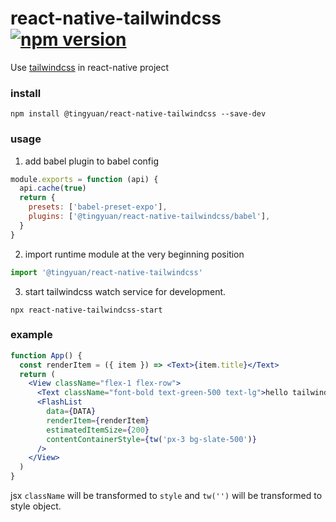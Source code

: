 # react-native-tailwindcss [![npm version](https://img.shields.io/npm/v/@tingyuan/react-native-tailwindcss)](https://www.npmjs.com/package/@tingyuan/react-native-tailwindcss)

Use [tailwindcss](https://tailwindcss.com/) in react-native project

### install

`npm install @tingyuan/react-native-tailwindcss --save-dev`

### usage

1. add babel plugin to babel config

```js
module.exports = function (api) {
  api.cache(true)
  return {
    presets: ['babel-preset-expo'],
    plugins: ['@tingyuan/react-native-tailwindcss/babel'],
  }
}
```

2. import runtime module at the very beginning position

```js
import '@tingyuan/react-native-tailwindcss'
```

3. start tailwindcss watch service for development.

`npx react-native-tailwindcss-start`

### example

```jsx
function App() {
  const renderItem = ({ item }) => <Text>{item.title}</Text>
  return (
    <View className="flex-1 flex-row">
      <Text className="font-bold text-green-500 text-lg">hello tailwindcss</Text>
      <FlashList
        data={DATA}
        renderItem={renderItem}
        estimatedItemSize={200}
        contentContainerStyle={tw('px-3 bg-slate-500')}
      />
    </View>
  )
}
```

jsx `className` will be transformed to `style` and `tw('')` will be transformed to style object.
